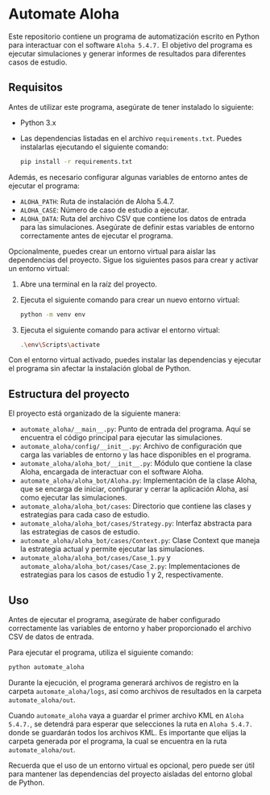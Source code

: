 # Automate Aloha

Este repositorio contiene un programa de automatización escrito en Python para interactuar con el software `Aloha 5.4.7.` El objetivo del programa es ejecutar simulaciones y generar informes de resultados para diferentes casos de estudio.

## Requisitos

Antes de utilizar este programa, asegúrate de tener instalado lo siguiente:

- Python 3.x
- Las dependencias listadas en el archivo `requirements.txt`. Puedes instalarlas ejecutando el siguiente comando:

  ```bash
  pip install -r requirements.txt
  ```

Además, es necesario configurar algunas variables de entorno antes de ejecutar el programa:

- `ALOHA_PATH`: Ruta de instalación de Aloha 5.4.7.
- `ALOHA_CASE`: Número de caso de estudio a ejecutar.
- `ALOHA_DATA`: Ruta del archivo CSV que contiene los datos de entrada para las simulaciones.
Asegúrate de definir estas variables de entorno correctamente antes de ejecutar el programa.

Opcionalmente, puedes crear un entorno virtual para aislar las dependencias del proyecto. Sigue los siguientes pasos para crear y activar un entorno virtual:

1. Abre una terminal en la raíz del proyecto.

2. Ejecuta el siguiente comando para crear un nuevo entorno virtual:

    ```bash
    python -m venv env
    ```

3. Ejecuta el siguiente comando para activar el entorno virtual:

    ```bash
    .\env\Scripts\activate
    ```

Con el entorno virtual activado, puedes instalar las dependencias y ejecutar el programa sin afectar la instalación global de Python.

## Estructura del proyecto

El proyecto está organizado de la siguiente manera:

- `automate_aloha/__main__.py`: Punto de entrada del programa. Aquí se encuentra el código principal para ejecutar las simulaciones.
- `automate_aloha/config/__init__.py`: Archivo de configuración que carga las variables de entorno y las hace disponibles en el programa.
- `automate_aloha/aloha_bot/__init__.py`: Módulo que contiene la clase Aloha, encargada de interactuar con el software Aloha.
- `automate_aloha/aloha_bot/Aloha.py`: Implementación de la clase Aloha, que se encarga de iniciar, configurar y cerrar la aplicación Aloha, así como ejecutar las simulaciones.
- `automate_aloha/aloha_bot/cases`: Directorio que contiene las clases y estrategias para cada caso de estudio.
- `automate_aloha/aloha_bot/cases/Strategy.py`: Interfaz abstracta para las estrategias de casos de estudio.
- `automate_aloha/aloha_bot/cases/Context.py`: Clase Context que maneja la estrategia actual y permite ejecutar las simulaciones.
- `automate_aloha/aloha_bot/cases/Case_1.py` y `automate_aloha/aloha_bot/cases/Case_2.py`: Implementaciones de estrategias para los casos de estudio 1 y 2, respectivamente.

## Uso

Antes de ejecutar el programa, asegúrate de haber configurado correctamente las variables de entorno y haber proporcionado el archivo CSV de datos de entrada.

Para ejecutar el programa, utiliza el siguiente comando:

```bash
python automate_aloha
```

Durante la ejecución, el programa generará archivos de registro en la carpeta `automate_aloha/logs`, así como archivos de resultados en la carpeta `automate_aloha/out`.

Cuando `automate_aloha` vaya a guardar el primer archivo KML en `Aloha 5.4.7.`, se detendrá para esperar que selecciones la ruta en `Aloha 5.4.7.` donde se guardarán todos los archivos KML. Es importante que elijas la carpeta generada por el programa, la cual se encuentra en la ruta `automate_aloha/out`.

Recuerda que el uso de un entorno virtual es opcional, pero puede ser útil para mantener las dependencias del proyecto aisladas del entorno global de Python.
